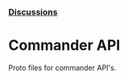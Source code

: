 ### [Discussions](https://github.com/flowshot-io/commander-api/discussions)

# Commander API

Proto files for commander API's.